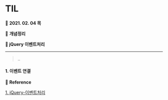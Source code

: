 # TIL

:date: **2021. 02. 04 목**

:bookmark_tabs: **개념정리** 

**:bookmark: jQuery 이벤트처리** 

---

> ..



#### 1. 이벤트 연결



:tulip: **Reference**

[1. jQuery-이벤트처리](http://www.devkuma.com/books/pages/232)